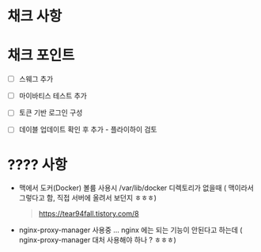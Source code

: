 # 채크 사항

# 채크 포인트
- [ ] 스웨그 추가
- [ ] 마이바티스 테스트 추가
- [ ] 토큰 기반 로그인 구성
- [ ] 데이블 업데이트 확인 후 추가 - 플라이하이 검토


# ???? 사항

- 맥에서 도커(Docker) 볼륨 사용시 /var/lib/docker 디렉토리가 없을때 ( 맥이라서 그렇다고 함, 직접 서버에 올려서 보던지 ㅎㅎㅎ)

  > https://tear94fall.tistory.com/8

- nginx-proxy-manager 사용중 ... nginx 에는 되는 기능이 안된다고 하는데 ( nginx-proxy-manager 대처 사용해야 하나 ? ㅎㅎㅎ)
